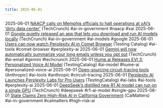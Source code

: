 ```yaml
---
title: 2025-06-01
---
```


2025-06-01 [NAACP calls on Memphis officials to halt operations at xAI’s ‘dirty data center’](https://techcrunch.com/2025/05/31/naacp-calls-on-officials-to-halt-operations-at-xais-dirty-data-center-in-memphis/) (TechCrunch) #ai-in-government #naacp #xai
2025-06-01 [Google quietly released an app that lets you download and run AI models locally](https://techcrunch.com/2025/05/31/google-quietly-released-an-app-that-lets-you-download-and-run-ai-models-locally/) (TechCrunch) #ai-in-government #ai-models #google
2025-06-01 [Users can now watch Perplexity AI in Comet Browser](https://www.testingcatalog.com/users-can-now-watch-perplexity-ai-control-pages-in-comet-browser/) (Testing Catalog) #ai-tools #comet-browser #perplexity-ai
2025-06-01 [Gemini will now automatically summarize your long emails unless you opt out](https://techcrunch.com/2025/05/30/gemini-will-now-automatically-summarize-your-long-emails-unless-you-opt-out/) (TechCrunch) #ai-email #gemini #techcrunch
2025-06-01 [Hume.ai Releases EVI 3: Personalized Voice AI Model](https://www.testingcatalog.com/hume-ai-released-evi-3-a-new-personalized-voice-ai-model/) (TestingCatalog) #ai-model #hume-ai #personalized-voice-ai
2025-06-01 [Open-sourcing circuit-tracing tools](https://www.anthropic.com/research/open-source-circuit-tracing) (Anthropic) #ai-tools #anthropic #circuit-tracing
2025-06-01 [Perplexity AI Launches Perplexity Labs for Pro Users](https://www.testingcatalog.com/perplexity-ai-rolled-out-perplexity-labs-for-pro-subscribers/) (TestingCatalog) #ai-labs #ai-tools #perplexity-ai
2025-06-01 [DeepSeek’s distilled new R1 AI model can run on a single GPU](https://techcrunch.com/2025/05/29/deepseeks-distilled-new-r1-ai-model-can-run-on-a-single-gpu/) (TechCrunch) #deepseek #r1-ai-model #single-gpu
2025-06-01 [State Claims Zero High-Risk AI in California Government](https://calmatters.org/economy/technology/2025/05/california-somehow-finds-no-ai-risks/) (CalMatters) #ai-in-government #calmatters #high-risk-ai
